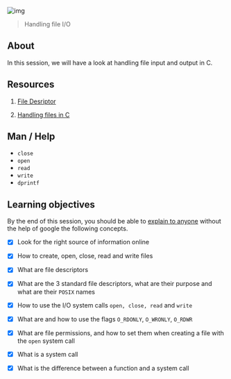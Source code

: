 ![img](https://assets.imaginablefutures.com/media/images/ALX_Logo.max-200x150.png)
> Handling file I/O 

## About 
In this session, we will have a look at handling file input and output in C.

## Resources 
1. [File Desriptor](https://en.wikipedia.org/wiki/File_descriptor)

2. [Handling files in C](https://byjus.com/gate/file-handling-in-c/)

## Man / Help 
* ```close```
* ```open```
* ```read```
* ```write```
* ```dprintf```

## Learning objectives 
By the end of this session, you should be able to [explain to anyone](https://fs.blog/feynman-learning-technique/) without the help of google the following concepts. 

* [X] Look for the right source of information online
* [X] How to create, open, close, read and write files
* [X] What are file descriptors
* [X] What are the 3 standard file descriptors, what are their purpose and what are their <code>POSIX</code> names
* [X] How to use the I/O system calls ```open, close, read``` and ```write```
* [X] What are and how to use the flags ```O_RDONLY```, ```O_WRONLY```, ```O_RDWR```

* [X] What are file permissions, and how to set them when creating a file with the ```open``` system call
* [X] What is a system call
* [X] What is the difference between a function and a system call
